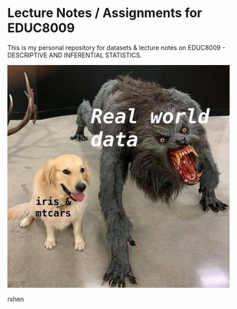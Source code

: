 # Lecture Notes / Assignments for EDUC8009
This is my personal repository for datasets & lecture notes on EDUC8009 - DESCRIPTIVE AND INFERENTIAL STATISTICS. 

![It all starts from iris and mtcars.](iris_mtcars.webp)

rshen